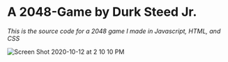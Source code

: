 # A 2048-Game by Durk Steed Jr.

*This is the source code for a 2048 game I made in Javascript, HTML, and CSS*

![Screen Shot 2020-10-12 at 2 10 10 PM](https://user-images.githubusercontent.com/39470477/95777922-16604380-0c95-11eb-8f12-aeb7bfb7fccc.png)
